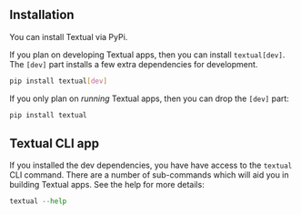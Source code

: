 ## Installation

You can install Textual via PyPi.

If you plan on developing Textual apps, then you can install `textual[dev]`. The `[dev]` part installs a few extra dependencies for development.

```bash
pip install textual[dev]
```

If you only plan on _running_ Textual apps, then you can drop the `[dev]` part:

```bash
pip install textual
```

## Textual CLI app

If you installed the dev dependencies, you have have access to the `textual` CLI command. There are a number of sub-commands which will aid you in building Textual apps. See the help for more details:

```python
textual --help
```
